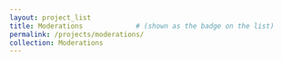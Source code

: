 ```yaml
---
layout: project_list
title: Moderations             # (shown as the badge on the list)
permalink: /projects/moderations/
collection: Moderations
---
```

